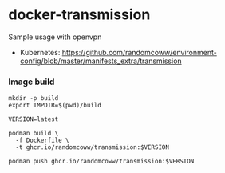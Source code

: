 # docker-transmission
Sample usage with openvpn
- Kubernetes: https://github.com/randomcoww/environment-config/blob/master/manifests_extra/transmission

### Image build

```
mkdir -p build
export TMPDIR=$(pwd)/build

VERSION=latest

podman build \
  -f Dockerfile \
  -t ghcr.io/randomcoww/transmission:$VERSION
```

```
podman push ghcr.io/randomcoww/transmission:$VERSION
```